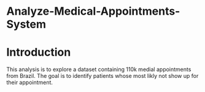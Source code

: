 # Analyze-Medical-Appointments-System

# Introduction
This analysis is to explore a dataset containing 110k medial appointments from Brazil. The goal is to identify patients whose most likly not show up for their appointment.
